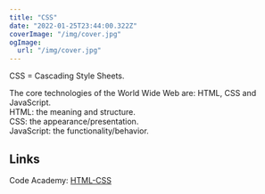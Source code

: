 ```yaml
---
title: "CSS"
date: "2022-01-25T23:44:00.322Z"
coverImage: "/img/cover.jpg"
ogImage:
  url: "/img/cover.jpg"
---
```


CSS = Cascading Style Sheets.

The core technologies of the World Wide Web are: HTML, CSS and JavaScript.  
HTML: the meaning and structure.  
CSS: the appearance/presentation.  
JavaScript: the functionality/behavior. 

## Links

Code Academy: [HTML-CSS](https://www.codecademy.com/catalog/language/html-css)  
